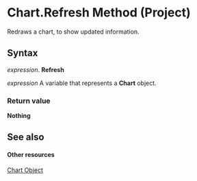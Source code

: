 
# Chart.Refresh Method (Project)
Redraws a chart, to show updated information.

## Syntax

 _expression_. **Refresh**

 _expression_ A variable that represents a **Chart** object.


### Return value

 **Nothing**


## See also


#### Other resources


[Chart Object](810d4ec1-69d2-c432-b9da-57042b783b85.md)